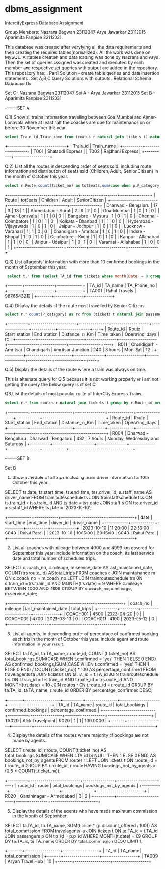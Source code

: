 # dbms_assignment
IntercityExpress Database Assignment

Group Members: 
Nazrana Bagwan 23112047
Arya Jawarkar 23112015
Aparimita Ranpise 23112031

This database was created after veryfying all the data requirements and then creating the required tables(normalized). All the work was done on MySQL.
All tables creation and data loading was done by Nazrana and Arya. 
Then the set of queries assigned was created and executed by each member and respective set queries with output are added in the repository.
This repository has:
. Part1 Solution - create table queries and data insertion statements
. Set A,B,C Query Solutions with outputs
. Relational Schema
. Database file

Set C- Nazrana Bagwan 23112047
Set A - Arya Jawarkar 23112015
Set B - Aparimita Ranpise 23112031


------SET A 

Q.1)	Show all trains information travelling between Goa Mumbai and Ajmer-Lonavala where at least half the coaches are due for maintenance on or before 30 November this year.
```sql
select Train_id,Train_name from (routes r natural join tickets t) natural join (select t.*,count(Coach_no) as totCoaches,sum(case when Last_maintained_date <= '2023-11-30' then 1 end) as coachesdue from trains t natural join coaches c  group by Train_id having coachesdue >= totCoaches/2 ) ts where r.Route = 'Ajmer-Lonavala' or r.Route = 'Goa-Mumbai';
```
+----------+------------------+
| Train_id | Train_name       |
+----------+------------------+
| T001     | Shatabdi Express |
| T002     | Rajdhani Express |
+----------+------------------+


Q.2) List all the routes in descending order of seats sold, including route information and distribution of seats sold (Children, Adult, Senior Citizen) in the month of October this year.
```sql
select r.Route,count(Ticket_no) as totSeats,sum(case when p.P_category = 'Children' then 1 else 0 end) as Children,sum(case when p.P_category = 'Adult' then 1 else 0 end) as Adult,sum(case when p.P_category = 'senior citizen' then 1 else 0 end) as SeniorCitizen from routes r join tickets t on r.Route_id = t.route_id join passengers p on p.P_id = t.P_id where monthName(t.Date) = 'October' and year(t.Date) = year(now()) group by r.Route order by totSeats desc;
```
+------------------------+----------+----------+-------+---------------+
| Route                  | totSeats | Children | Adult | SeniorCitizen |
+------------------------+----------+----------+-------+---------------+
| Dharwad - Bengaluru    |       17 |        3 |    13 |             1 |
| Ahmedabad - Surat      |        2 |        0 |     2 |             0 |
| Goa-Mumbai             |        1 |        0 |     1 |             0 |
| Ajmer-Lonavala         |        1 |        1 |     0 |             0 |
| Bangalore - Mysuru     |        1 |        0 |     1 |             0 |
| Chennai - Coimbatore   |        1 |        0 |     1 |             0 |
| Kolkata - Dhanbad      |        1 |        1 |     0 |             0 |
| Hyderabad - Vijayawada |        1 |        0 |     1 |             0 |
| Jaipur - Jodhpur       |        1 |        0 |     1 |             0 |
| Lucknow - Varanasi     |        1 |        1 |     0 |             0 |
| Chandigarh - Amritsar  |        1 |        0 |     1 |             0 |
| Indore - Bhopal        |        1 |        0 |     1 |             0 |
| Coimbatore - Kochi     |        1 |        0 |     1 |             0 |
| Kanpur - Allahabad     |        1 |        1 |     0 |             0 |
| Jaipur - Udaipur       |        1 |        0 |     1 |             0 |
| Varanasi - Allahabad   |        1 |        0 |     0 |             1 |
+------------------------+----------+----------+-------+---------------+



Q.3) List all agents’ information with more than 10 confirmed bookings in the month of September this year.
```sql
 select t.* from (select TA_id from tickets where month(Date) = 9 group by TA_id having count(1) > 10) a join travelagents t  on a.TA_id = t.TA_id;
```
+-------+---------------+-------------+
| TA_id | TA_name       | TA_Phone_no |
+-------+---------------+-------------+
| TA001 | Rahul Travels |  9876543210 |
+-------+---------------+-------------+


Q.4) Display the details of the route most travelled by Senior Citizens.
```sql
select r.*,count(P_category) as rc from (tickets t natural join passengers p )natural join routes r where p.P_category = 'senior citizen' group by Route_id order by rc desc limit 1;
```
+----------+-----------------------+---------------+-------------------+----------------+------------+----------------+----+
| Route_id | Route                 | Start_station | End_station       | Distance_in_Km | Time_taken | Operating_days | rc |
+----------+-----------------------+---------------+-------------------+----------------+------------+----------------+----+
| R011     | Chandigarh - Amritsar | Chandigarh    | Amritsar Junction |            240 | 3 hours    | Mon-Sat        | 12 |
+----------+-----------------------+---------------+-------------------+----------------+------------+----------------+----+



Q.5) Display the details of the route where a train was always on time.


This is alternate query for Q.5 because it is not working properly or i am not getting the query the below query is of set C


Q3.List the details of most popular route of InterCity Express Trains.
```sql
select r.* from routes r natural join tickets t group by r.Route_id order by count(Ticket_no) desc limit 1;
```
+----------+---------------------+---------------+-------------+----------------+------------+--------------------------------+
| Route_id | Route               | Start_station | End_station | Distance_in_Km | Time_taken | Operating_days                 |
+----------+---------------------+---------------+-------------+----------------+------------+--------------------------------+
| R004     | Dharwad - Bengaluru | Dharwad       | Bengaluru   |            432 | 7 hours    | Monday, Wednesday and Saturday |
+----------+---------------------+---------------+-------------+----------------+------------+--------------------------------+


------SET B


Set B
1.	Show schedule of all trips including main driver information for 10th October this year.

SELECT ts.date, ts.start_time, ts.end_time, tss.driver_id, s.staff_name AS driver_name
FROM trainrouteschedule ts
JOIN trainstaffschedule tss ON ts.train_id = tss.train_id AND ts.date = tss.date
JOIN staff s ON tss.driver_id = s.staff_id
WHERE ts.date = '2023-10-10';

+------------+------------+----------+-----------+-------------+
| date       | start_time | end_time | driver_id | driver_name |
+------------+------------+----------+-----------+-------------+
| 2023-10-10 | 11:20:00   | 22:30:00 | S043      | Rahul Patel |
| 2023-10-10 | 10:15:00   | 20:15:00 | S043      | Rahul Patel |
+------------+------------+----------+-----------+-------------+

2.	List all coaches with mileage between 4000 and 4999 km covered for September this year; include information on the coach, its last service date and total number of scheduled trips.

SELECT c.coach_no, c.mileage, m.service_date AS last_maintained_date, COUNT(trs.route_id) AS total_trips
FROM coaches c
JOIN maintainance m ON c.coach_no = m.coach_no
LEFT JOIN trainrouteschedule trs ON c.train_id = trs.train_id AND MONTH(trs.date) = 9
WHERE c.mileage BETWEEN 4000 AND 4999
GROUP BY c.coach_no, c.mileage, m.service_date;

+----------+---------+----------------------+-------------+
| coach_no | mileage | last_maintained_date | total_trips |
+----------+---------+----------------------+-------------+
| COACH001 |    4500 | 2023-04-20           |           0 |
| COACH009 |    4700 | 2023-03-13           |           0 |
| COACH011 |    4100 | 2023-05-12           |           0 |
+----------+---------+----------------------+-------------+


3.	List all agents, in descending order of percentage of confirmed booking each trip in the month of October this year. Include agent and route information in your result.

SELECT ta.TA_id, ta.TA_name, r.route_id, COUNT(t.ticket_no) AS total_bookings,SUM(CASE WHEN t.confirmed = 'yes' THEN 1 ELSE 0 END) AS confirmed_bookings,(SUM(CASE WHEN t.confirmed = 'yes' 	THEN 1 ELSE 0 END) / COUNT(t.ticket_no)) * 100 AS percentage_confirmed
FROM travelagents ta
JOIN tickets t ON ta.TA_id = t.TA_id
JOIN trainrouteschedule trs ON t.train_id = trs.train_id AND t.route_id = trs.route_id AND MONTH(trs.date) = 10
JOIN routes r ON t.route_id = r.route_id
GROUP BY ta.TA_id, ta.TA_name, r.route_id
ORDER BY percentage_confirmed DESC;


+-------+------------------+----------+----------------+--------------------+----------------------+
| TA_id | TA_name          | route_id | total_bookings | confirmed_bookings | percentage_confirmed |
+-------+------------------+----------+----------------+--------------------+----------------------+
| TA020 | Alok Travelpoint | R020     |              1 |                  1 |             100.0000 |
+-------+------------------+----------+----------------+--------------------+----------------------+


4.	Display the details of the routes where majority of bookings are not made by agents.

SELECT r.route_id, r.route, COUNT(t.ticket_no) AS total_bookings,SUM(CASE WHEN t.TA_id IS NULL THEN 1 ELSE 0 END) AS bookings_not_by_agents
FROM routes r
LEFT JOIN tickets t ON r.route_id = t.route_id
GROUP BY r.route_id, r.route
HAVING bookings_not_by_agents > (0.5 * COUNT(t.ticket_no));

+----------+-------------------------+----------------+------------------------+
| route_id | route                   | total_bookings | bookings_not_by_agents |
+----------+-------------------------+----------------+------------------------+
| R020     | Gandhinagar - Ahmedabad |              3 |                      2 |
+----------+-------------------------+----------------+------------------------+



5.	Display the details of the agents who have made maximum commission in the Month of September.



SELECT ta.TA_id, ta.TA_name, SUM(t.price * (p.discount_offered / 100)) AS total_commission
FROM travelagents ta
JOIN tickets t ON ta.TA_id = t.TA_id
JOIN passengers p ON t.p_id = p.p_id
WHERE MONTH(t.date) = 09
GROUP BY ta.TA_id, ta.TA_name
ORDER BY total_commission DESC
LIMIT 1;

+-------+------------------+------------------+
| TA_id | TA_name          | total_commission |
+-------+------------------+------------------+
| TA009 | Aryan Travel Hub |               10 |
+-------+------------------+------------------+
